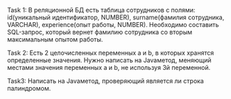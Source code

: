 Task 1:
В реляционной БД есть таблица сотрудников с полями: id(уникальный идентификатор, NUMBER), surname(фамилия сотрудника, VARCHAR), experience(опыт работы, NUMBER). Необходимо составить SQL-запрос, который вернет фамилию сотрудника со вторым максимальным опытом работы.

Task 2:
Есть 2 целочисленных переменных a и b, в которых хранятся определенные значения. Нужно написать на Javaметод, меняющий местами значения переменных a и b, не используя 3й переменной.

Task3:
Написать на Javaметод, проверяющий является ли строка палиндромом.
